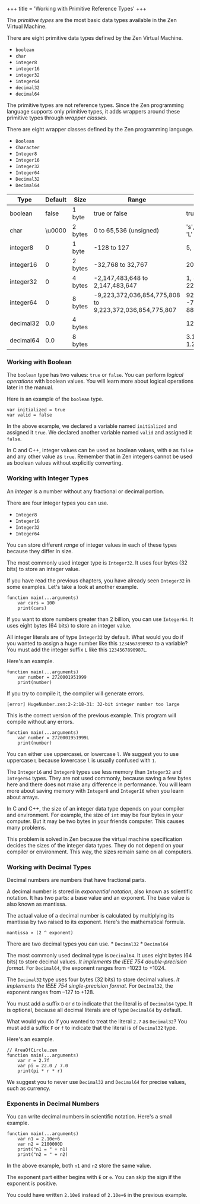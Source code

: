 +++
title = 'Working with Primitive Reference Types'
+++

The *primitive types* are the most basic data types available in the Zen Virtual
Machine.

There are eight primitive data types defined by the Zen Virtual Machine.  
 * `boolean`  
 * `char`  
 * `integer8`  
 * `integer16`  
 * `integer32`  
 * `integer64`  
 * `decimal32`  
 * `decimal64`  

The primitive types are not reference types. Since the Zen programming language
supports only primitive types, it adds wrappers around these primitive types
through *wrapper classes*.

There are eight wrapper classes defined by the Zen programming language.  
 * `Boolean`  
 * `Character`  
 * `Integer8`  
 * `Integer16`  
 * `Integer32`  
 * `Integer64`  
 * `Decimal32`  
 * `Decimal64`  

| Type      | Default  | Size    | Range                                                   | Example                                        |
|-----------|----------|---------|---------------------------------------------------------|------------------------------------------------|
| boolean   | false    | 1 byte  | true or false                                           | true, false                                    |
| char      | \u0000 | 2 bytes | 0 to 65,536 (unsigned)                                  | 's', 'M', 'a', 'o', 'H', '7', 'L'              |
| integer8  | 0        | 1 byte  | -128 to 127                                             | 5, 2, 7, 19, 100                               |
| integer16 | 0        | 2 bytes | -32,768 to 32,767                                       | 2000, 2, 7, 19, 5, 1999                        |
| integer32 | 0        | 4 bytes | -2,147,483,648 to 2,147,483,647                         | 1, 88234, -9991, 22234                         |
| integer64 | 0        | 8 bytes | -9,223,372,036,854,775,808 to 9,223,372,036,854,775,807 | 922337203685477L, -72202593477L, 882200333466L |
| decimal32 | 0.0      | 4 bytes |                                                         | 123.4f, 3.14_15f                               |
| decimal64 | 0.0      | 8 bytes |                                                         | 3.141592653589793d, 1.23456e300d               |

### Working with Boolean

The `boolean` type has two values: `true` or `false`. You can perform *logical
operations* with boolean values. You will learn more about logical operations later
in the manual.

Here is an example of the `boolean` type.
```
var initialized = true
var valid = false
```

In the above example, we declared a variable named `initialized` and
assigned it `true`. We declared another variable named `valid` and assigned
it `false`.

In C and C++, integer values can be used as boolean values, with `0` as `false`
and any other value as `true`. Remember that in Zen integers cannot be used as
boolean values without explicitly converting.

### Working with Integer Types

An *integer* is a number without any fractional or decimal portion.

There are four integer types you can use.
 * `Integer8`
 * `Integer16`
 * `Integer32`
 * `Integer64`

You can store different *range* of integer values in each of these types because
they differ in size.

The most commonly used integer type is `Integer32`. It uses four bytes (32 bits) to
store an integer value.

If you have read the previous chapters, you have already seen `Integer32` in some
examples. Let's take a look at another example.

```
function main(...arguments)
    var cars = 100
    print(cars)
```

If you want to store numbers greater than 2 billion, you can use `Integer64`.
It uses eight bytes (64 bits) to store an integer value.

All integer literals are of type `Integer32` by default. What would you do if you
wanted to assign a huge number like this `1234567890987` to a variable? You must
add the integer suffix `L` like this `1234567890987L`.

Here's an example.
```
function main(...arguments)
    var number = 2720001951999
    print(number)
```

If you try to compile it, the compiler will generate errors.
```
[error] HugeNumber.zen:2-2:18-31: 32-bit integer number too large
```

This is the correct version of the previous example. This program will compile
without any errors.
```
function main(...arguments)
    var number = 2720001951999L
    print(number)
```

You can either use uppercase`L` or lowercase `l`. We suggest you to use uppercase
`L` because lowercase `l` is usually confused with `1`.

The `Integer16` and `Integer8` types use less memory than `Integer32` and
`Integer64` types. They are not used commonly, because saving a few bytes here
and there does not make any difference in performance. You will learn more about
saving memory with `Integer8` and `Integer16` when you learn about arrays.

In C and C++, the size of an integer data type depends on your compiler and
environment. For example, the size of `int` may be four bytes in your computer.
But it may be two bytes in your friends computer. This causes many problems.

This problem is solved in Zen because the virtual machine specification decides
the sizes of the integer data types. They do not depend on your compiler or
environment. This way, the sizes remain same on all computers.

### Working with Decimal Types

Decimal numbers are numbers that have fractional parts.

A decimal number is stored in *exponential notation*, also known as
scientific notation. It has two parts: a base value and an exponent. The base
value is also known as mantissa.

The actual value of a decimal number is calculated by multiplying its mantissa
by two raised to its exponent. Here's the mathematical formula.
```
mantissa × (2 ^ exponent)
```

There are two decimal types you can use.
    * `Decimal32`
    * `Decimal64`

The most commonly used decimal type is `Decimal64`. It uses eight bytes (64 bits)
to store decimal values. *It implements the IEEE 754 double-precision format.*
For `Decimal64`, the exponent ranges from -1023 to +1024.

The `Decimal32` type uses four bytes (32 bits) to store decimal values. *It implements
the IEEE 754 single-precision format.* For `Decimal32`, the exponent ranges from
–127 to +128.

You must add a suffix `D` or `d` to indicate that the literal is of `Decimal64` type.
It is optional, because all decimal literals are of type `Decimal64` by default.

What would you do if you wanted to treat the literal `2.7` as `Decimal32`? You must add
a suffix `F` or `f` to indicate that the literal is of `Decimal32` type.

Here's an example.
```
// AreaOfCircle.zen
function main(...arguments)
    var r = 2.7f
    var pi = 22.0 / 7.0
    print(pi * r * r)
```

We suggest you to never use `Decimal32` and `Decimal64` for precise values, such
as currency.

### Exponents in Decimal Numbers

You can write decimal numbers in scientific notation. Here's a small example.
```
function main(...arguments)
    var n1 = 2.10e+6
    var n2 = 2100000D
    print("n1 = " + n1)
    print("n2 = " + n2)
```

In the above example, both `n1` and `n2` store the same value.

The exponent part either begins with `E` or `e`. You can skip the sign if the
exponent is positive.

You could have written `2.10e6` instead of `2.10e+6` in the previous example.